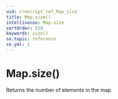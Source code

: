 ```yaml
---
uid: crmscript_ref_Map_size
title: Map.size()
intellisense: Map.size
sortOrder: 528
keywords: size()
so.topic: reference
so.yml: 1
---
```


# Map.size()

Returns the number of elements in the map.
